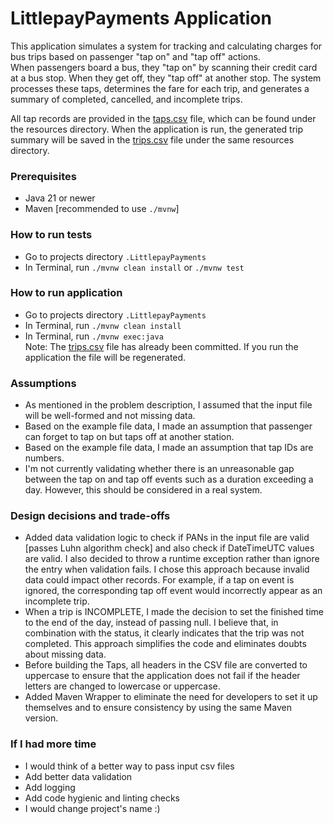 # LittlepayPayments Application

This application simulates a system for tracking and calculating charges for bus trips based on 
passenger "tap on" and "tap off" actions.\
When passengers board a bus, they "tap on" by scanning their credit card at a bus stop. 
When they get off, they "tap off" at another stop. The system processes these taps, determines the fare for each trip, 
and generates a summary of completed, cancelled, and incomplete trips.

All tap records are provided in the [taps.csv](src/main/resources/taps.csv) file, which can be found under 
the resources directory. When the application is run, the generated trip summary will be saved 
in the [trips.csv](src/main/resources/trips.csv) file under the same resources directory.

### Prerequisites
- Java 21 or newer
- Maven [recommended to use `./mvnw`]

### How to run tests
- Go to projects directory `.LittlepayPayments`
- In Terminal, run `./mvnw clean install` or `./mvnw test`

### How to run application
- Go to projects directory `.LittlepayPayments`
- In Terminal, run `./mvnw clean install`
- In Terminal, run `./mvnw exec:java`\
Note: The [trips.csv](src/main/resources/trips.csv) file has already been committed. If you run the application 
the file will be regenerated.

### Assumptions
- As mentioned in the problem description, I assumed that the input file will be well-formed and not missing data.
- Based on the example file data, I made an assumption that passenger can forget to tap on but taps off at another station.
- Based on the example file data, I made an assumption that tap IDs are numbers.
- I'm not currently validating whether there is an unreasonable gap between the tap on and tap off events
    such as a duration exceeding a day. However, this should be considered in a real system.

### Design decisions and trade-offs
- Added data validation logic to check if PANs in the input file are valid [passes Luhn algorithm check]
    and also check if DateTimeUTC values are valid.
    I also decided to throw a runtime exception rather than ignore the entry when validation fails. 
    I chose this approach because invalid data could impact other records. For example, if a tap on event is ignored, 
    the corresponding tap off event would incorrectly appear as an incomplete trip.
- When a trip is INCOMPLETE, I made the decision to set the finished time to the end of the day, 
    instead of passing null. I believe that, in combination with the status, it clearly indicates that the trip 
    was not completed. This approach simplifies the code and eliminates doubts about missing data.
- Before building the Taps, all headers in the CSV file are converted to uppercase to ensure that the application
    does not fail if the header letters are changed to lowercase or uppercase.
- Added Maven Wrapper to eliminate the need for developers to set it up themselves and to ensure consistency by using the same Maven version.

### If I had more time
- I would think of a better way to pass input csv files
- Add better data validation
- Add logging
- Add code hygienic and linting checks
- I would change project's name :)
